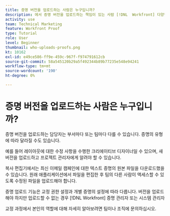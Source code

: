 ```yaml
---
title: 증명 버전을 업로드하는 사람은 누구입니까?
description: 에서 증명 버전을 업로드하는 책임이 있는 사람 [!DNL  Workfront] 다양할 수 있습니다. 일반적인 사용 사례에서 조직의 이상적인 설정을 식별할 수 있습니다.
activity: use
team: Technical Marketing
feature: Workfront Proof
type: Tutorial
role: User
level: Beginner
thumbnail: who-uploads-proofs.png
kt: 10162
exl-id: e49ce586-ff9e-459c-967f-f974791612cb
source-git-commit: 58a545120b29a5f492344b89b77235e548e94241
workflow-type: tm+mt
source-wordcount: '190'
ht-degree: 0%

---
```


# 증명 버전을 업로드하는 사람은 누구입니까?

증명 버전을 업로드하는 담당자는 부서마다 또는 팀마다 다를 수 있습니다. 증명의 유형에 따라 달라질 수도 있습니다.

예를 들어 레이아웃에 대한 수정 사항을 수행한 크리에이티브 디자이너일 수 있으며, 새 버전을 업로드하고 프로젝트 관리자에게 알려야 할 수 있습니다.

복사 편집기에서는 최신 이메일 캠페인에 대한 텍스트 증명의 원본 파일을 다운로드했을 수 있습니다. 원래 애플리케이션에서 파일을 편집한 후 팀의 다른 사람이 액세스할 수 있도록 수정된 파일을 업로드해야 합니다.

증명 업로드 기능은 교정 권한 설정과 개별 증명의 설정에 따라 다릅니다. 버전을 업로드해야 하지만 업로드할 수 없는 경우 [!DNL Workfront] 증명 관리자 또는 시스템 관리자

교정 과정에서 본인의 역할에 대해 자세히 알아보려면 팀이나 조직에 문의하십시오.
